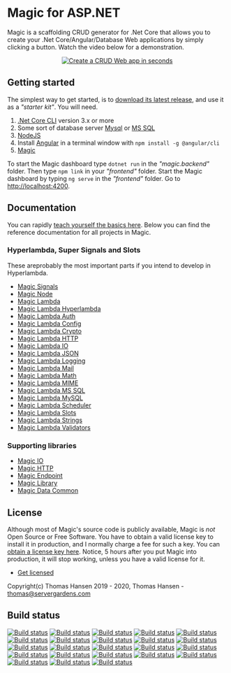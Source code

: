 
# Magic for ASP.NET

Magic is a scaffolding CRUD generator for .Net Core that allows you to create your .Net Core/Angular/Database Web
applications by simply clicking a button. Watch the video below for a demonstration.

<p align="center">
<a href="https://www.youtube.com/watch?v=8xO9H-2Fejc">
<img alt="Create a CRUD Web app in seconds" title="Create a CRUD Web app in seconds" src="https://servergardens.files.wordpress.com/2020/01/magic-video-screenshot.png" />
</a>
</p>

## Getting started

The simplest way to get started, is to [download its latest release](https://github.com/polterguy/magic/releases),
and use it as a _"starter kit"_. You will need.

1. [.Net Core CLI](https://dotnet.microsoft.com/download) version 3.x or more
2. Some sort of database server [Mysql](https://dev.mysql.com/downloads/mysql/) or [MS SQL](https://www.microsoft.com/en-us/sql-server/sql-server-editions-express)
3. [NodeJS](https://nodejs.org/en/download/)
4. Install [Angular](https://angular.io/guide/setup-local) in a terminal window with `npm install -g @angular/cli`
5. [Magic](https://github.com/polterguy/magic/releases)

To start the Magic dashboard type `dotnet run` in the _"magic.backend"_ folder. Then type `npm link` in your
_"frontend"_ folder. Start the Magic dashboard by typing `ng serve` in the _"frontend"_ folder. Go to
[http://localhost:4200](http://localhost:4200).

## Documentation

You can rapidly [teach yourself the basics here](https://polterguy.github.io).
Below you can find the reference documentation for all projects in Magic.

### Hyperlambda, Super Signals and Slots

These areprobably the most important parts if you intend to develop in Hyperlambda.

* [Magic Signals](https://github.com/polterguy/magic.signals)
* [Magic Node](https://github.com/polterguy/magic.node)
* [Magic Lambda](https://github.com/polterguy/magic.lambda)
* [Magic Lambda Hyperlambda](https://github.com/polterguy/magic.lambda.hyperlambda)
* [Magic Lambda Auth](https://github.com/polterguy/magic.lambda)
* [Magic Lambda Config](https://github.com/polterguy/magic.lambda.config)
* [Magic Lambda Crypto](https://github.com/polterguy/magic.lambda.crypto)
* [Magic Lambda HTTP](https://github.com/polterguy/magic.lambda.http)
* [Magic Lambda IO](https://github.com/polterguy/magic.lambda.io)
* [Magic Lambda JSON](https://github.com/polterguy/magic.lambda.json)
* [Magic Lambda Logging](https://github.com/polterguy/magic.lambda.logging)
* [Magic Lambda Mail](https://github.com/polterguy/magic.lambda.mail)
* [Magic Lambda Math](https://github.com/polterguy/magic.lambda.math)
* [Magic Lambda MIME](https://github.com/polterguy/magic.lambda.mime)
* [Magic Lambda MS SQL](https://github.com/polterguy/magic.lambda.mssql)
* [Magic Lambda MySQL](https://github.com/polterguy/magic.lambda)
* [Magic Lambda Scheduler](https://github.com/polterguy/magic.lambda.scheduler)
* [Magic Lambda Slots](https://github.com/polterguy/magic.lambda.slots)
* [Magic Lambda Strings](https://github.com/polterguy/magic.lambda.strings)
* [Magic Lambda Validators](https://github.com/polterguy/magic.lambda.validators)

### Supporting libraries

* [Magic IO](https://github.com/polterguy/magic.io)
* [Magic HTTP](https://github.com/polterguy/magic.http)
* [Magic Endpoint](https://github.com/polterguy/magic.endpoint)
* [Magic Library](https://github.com/polterguy/magic.library)
* [Magic Data Common](https://github.com/polterguy/magic.data.common)

## License

Although most of Magic's source code is publicly available, Magic is _not_ Open Source or Free Software.
You have to obtain a valid license key to install it in production, and I normally charge a fee for such a
key. You can [obtain a license key here](https://servergardens.com/buy/).
Notice, 5 hours after you put Magic into production, it will stop working, unless you have a valid
license for it.

* [Get licensed](https://servergardens.com/buy/)

Copyright(c) Thomas Hansen 2019 - 2020, Thomas Hansen - thomas@servergardens.com

## Build status

[![Build status](https://travis-ci.org/polterguy/magic.svg?master)](https://travis-ci.org/polterguy/magic)
[![Build status](https://travis-ci.org/polterguy/magic.node.svg?master)](https://travis-ci.org/polterguy/magic.node)
[![Build status](https://travis-ci.org/polterguy/magic.library.svg?master)](https://travis-ci.org/polterguy/magic.library)
[![Build status](https://travis-ci.org/polterguy/magic.lambda.auth.svg?master)](https://travis-ci.org/polterguy/magic.lambda.auth)
[![Build status](https://travis-ci.org/polterguy/magic.lambda.strings.svg?master)](https://travis-ci.org/polterguy/magic.lambda.strings)
[![Build status](https://travis-ci.org/polterguy/magic.lambda.slots.svg?master)](https://travis-ci.org/polterguy/magic.lambda.slots)
[![Build status](https://travis-ci.org/polterguy/magic.lambda.mysql.svg?master)](https://travis-ci.org/polterguy/magic.lambda.mysql)
[![Build status](https://travis-ci.org/polterguy/magic.lambda.mssql.svg?master)](https://travis-ci.org/polterguy/magic.lambda.mssql)
[![Build status](https://travis-ci.org/polterguy/magic.lambda.math.svg?master)](https://travis-ci.org/polterguy/magic.lambda.math)
[![Build status](https://travis-ci.org/polterguy/magic.lambda.logging.svg?master)](https://travis-ci.org/polterguy/magic.lambda.logging)
[![Build status](https://travis-ci.org/polterguy/magic.lambda.json.svg?master)](https://travis-ci.org/polterguy/magic.lambda.json)
[![Build status](https://travis-ci.org/polterguy/magic.lambda.io.svg?master)](https://travis-ci.org/polterguy/magic.lambda.io)
[![Build status](https://travis-ci.org/polterguy/magic.lambda.hyperlambda.svg?master)](https://travis-ci.org/polterguy/magic.lambda.hyperlambda)
[![Build status](https://travis-ci.org/polterguy/magic.lambda.http.svg?master)](https://travis-ci.org/polterguy/magic.lambda.http)
[![Build status](https://travis-ci.org/polterguy/magic.lambda.crypto.svg?master)](https://travis-ci.org/polterguy/magic.lambda.crypto)
[![Build status](https://travis-ci.org/polterguy/magic.lambda.config.svg?master)](https://travis-ci.org/polterguy/magic.lambda.config)
[![Build status](https://travis-ci.org/polterguy/magic.lambda.auth.svg?master)](https://travis-ci.org/polterguy/magic.lambda.auth)
[![Build status](https://travis-ci.org/polterguy/magic.lambda.svg?master)](https://travis-ci.org/polterguy/magic.lambda)
[![Build status](https://travis-ci.org/polterguy/magic.lambda.scheduler.svg?master)](https://travis-ci.org/polterguy/magic.lambda.scheduler)
[![Build status](https://travis-ci.org/polterguy/magic.io.svg?master)](https://travis-ci.org/polterguy/magic.io)
[![Build status](https://travis-ci.org/polterguy/magic.http.svg?master)](https://travis-ci.org/polterguy/magic.http)
[![Build status](https://travis-ci.org/polterguy/magic.endpoint.svg?master)](https://travis-ci.org/polterguy/magic.endpoint)
[![Build status](https://travis-ci.org/polterguy/magic.data.common.svg?master)](https://travis-ci.org/polterguy/magic.data.common)
